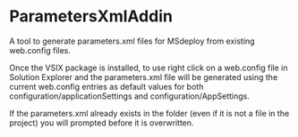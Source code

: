 # ParametersXmlAddin
A tool to generate parameters.xml files for MSdeploy from existing web.config files.

Once the VSIX package is installed, to use right click on a web.config file in Solution Explorer and the parameters.xml file will be generated using the current web.config entries as default values for both configuration/applicationSettings and configuration/AppSettings.

If the parameters.xml already exists in the folder (even if it is not a file in the project) you will prompted before it is overwritten.
